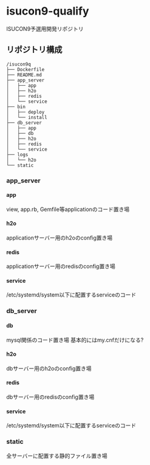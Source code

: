 # isucon9-qualify
ISUCON9予選用開発リポジトリ

## リポジトリ構成
```
/isucon9q
├── Dockerfile
├── README.md
├── app_server
│   ├── app
│   ├── h2o
│   ├── redis
│   └── service
├── bin
│   ├── deploy
│   └── install
├── db_server
│   ├── app
│   ├── db
│   ├── h2o
│   ├── redis
│   └── service
├── logs
│   └── h2o
└── static
```

### app_server
#### app
view, app.rb, Gemfile等applicationのコード置き場

#### h2o
applicationサーバー用のh2oのconfig置き場

#### redis
applicationサーバー用のredisのconfig置き場

#### service
/etc/systemd/system以下に配置するserviceのコード

### db_server
#### db
mysql関係のコード置き場
基本的にはmy.cnfだけになる?

#### h2o
dbサーバー用のh2oのconfig置き場

#### redis
dbサーバー用のredisのconfig置き場

#### service
/etc/systemd/system以下に配置するserviceのコード

### static
全サーバーに配置する静的ファイル置き場
